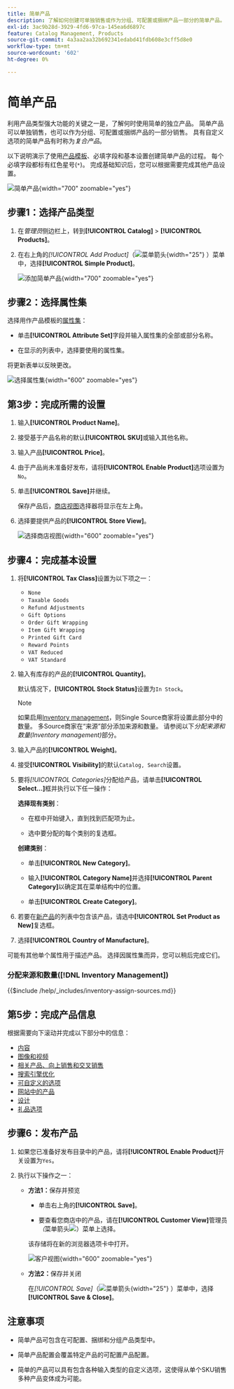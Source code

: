 ```yaml
---
title: 简单产品
description: 了解如何创建可单独销售或作为分组、可配置或捆绑产品一部分的简单产品。
exl-id: 3ac9b28d-3929-4fd6-97ca-145ea6d6897c
feature: Catalog Management, Products
source-git-commit: 4a3aa2aa32b692341edabd41fdb608e3cff5d8e0
workflow-type: tm+mt
source-wordcount: '602'
ht-degree: 0%

---
```


# 简单产品

利用产品类型强大功能的关键之一是，了解何时使用简单的独立产品。 简单产品可以单独销售，也可以作为分组、可配置或捆绑产品的一部分销售。 具有自定义选项的简单产品有时称为&#x200B;_复合产品_。

以下说明演示了使用[产品模板](attribute-sets.md)、必填字段和基本设置创建简单产品的过程。 每个必填字段都标有红色星号(`*`)。 完成基础知识后，您可以根据需要完成其他产品设置。

![简单产品](./assets/product-simple.png){width="700" zoomable="yes"}

## 步骤1：选择产品类型

1. 在&#x200B;_管理员_&#x200B;侧边栏上，转到&#x200B;**[!UICONTROL Catalog]** > **[!UICONTROL Products]**。

1. 在右上角的&#x200B;_[!UICONTROL Add Product]_（![菜单箭头](../assets/icon-menu-down-arrow-red.png){width="25"} ）菜单中，选择&#x200B;**[!UICONTROL Simple Product]**。

   ![添加简单产品](./assets/product-add-simple.png){width="700" zoomable="yes"}

## 步骤2：选择属性集

选择用作产品模板的[属性集](attribute-sets.md)：

- 单击&#x200B;**[!UICONTROL Attribute Set]**&#x200B;字段并输入属性集的全部或部分名称。

- 在显示的列表中，选择要使用的属性集。

将更新表单以反映更改。

![选择属性集](./assets/product-create-choose-attribute-set.png){width="600" zoomable="yes"}

## 第3步：完成所需的设置

1. 输入&#x200B;**[!UICONTROL Product Name]**。

1. 接受基于产品名称的默认&#x200B;**[!UICONTROL SKU]**&#x200B;或输入其他名称。

1. 输入产品&#x200B;**[!UICONTROL Price]**。

1. 由于产品尚未准备好发布，请将&#x200B;**[!UICONTROL Enable Product]**&#x200B;选项设置为`No`。

1. 单击&#x200B;**[!UICONTROL Save]**&#x200B;并继续。

   保存产品后，[商店视图](introduction.md#product-scope)选择器将显示在左上角。

1. 选择要提供产品的&#x200B;**[!UICONTROL Store View]**。

   ![选择商店视图](./assets/product-create-store-view-choose.png){width="600" zoomable="yes"}

## 步骤4：完成基本设置

1. 将&#x200B;**[!UICONTROL Tax Class]**&#x200B;设置为以下项之一：

   - `None`
   - `Taxable Goods`
   - `Refund Adjustments`
   - `Gift Options`
   - `Order Gift Wrapping`
   - `Item Gift Wrapping`
   - `Printed Gift Card`
   - `Reward Points`
   - `VAT Reduced`
   - `VAT Standard`

1. 输入有库存的产品的&#x200B;**[!UICONTROL Quantity]**。

   默认情况下，**[!UICONTROL Stock Status]**&#x200B;设置为`In Stock`。

   >[!NOTE]
   >
   >如果启用[Inventory management](../inventory-management/introduction.md)，则Single Source商家将设置此部分中的数量。 多Source商家在“来源”部分添加来源和数量。 请参阅以下&#x200B;_分配来源和数量(Inventory management)_&#x200B;部分。

1. 输入产品的&#x200B;**[!UICONTROL Weight]**。

1. 接受&#x200B;**[!UICONTROL Visibility]**&#x200B;的默认`Catalog, Search`设置。

1. 要将&#x200B;_[!UICONTROL Categories]_&#x200B;分配给产品，请单击&#x200B;**[!UICONTROL Select…]**&#x200B;框并执行以下任一操作：

   **选择现有类别**：

   - 在框中开始键入，直到找到匹配项为止。

   - 选中要分配的每个类别的复选框。

   **创建类别**：

   - 单击&#x200B;**[!UICONTROL New Category]**。

   - 输入&#x200B;**[!UICONTROL Category Name]**&#x200B;并选择&#x200B;**[!UICONTROL Parent Category]**&#x200B;以确定其在菜单结构中的位置。

   - 单击&#x200B;**[!UICONTROL Create Category]**。

1. 若要在[新产品](../content-design/widget-new-products-list.md)的列表中包含该产品，请选中&#x200B;**[!UICONTROL Set Product as New]**&#x200B;复选框。

1. 选择&#x200B;**[!UICONTROL Country of Manufacture]**。

可能有其他单个属性用于描述产品。 选择因属性集而异，您可以稍后完成它们。

### 分配来源和数量([!DNL Inventory Management])

{{$include /help/_includes/inventory-assign-sources.md}}

## 第5步：完成产品信息

根据需要向下滚动并完成以下部分中的信息：

- [内容](product-content.md)
- [图像和视频](product-images-and-video.md)
- [相关产品、向上销售和交叉销售](related-products-up-sells-cross-sells.md)
- [搜索引擎优化](product-search-engine-optimization.md)
- [可自定义的选项](settings-advanced-custom-options.md)
- [网站中的产品](settings-basic-websites.md)
- [设计](settings-advanced-design.md)
- [礼品选项](product-gift-options.md)

## 步骤6：发布产品

1. 如果您已准备好发布目录中的产品，请将&#x200B;**[!UICONTROL Enable Product]**&#x200B;开关设置为`Yes`。

1. 执行以下操作之一：

   - **方法1：**&#x200B;保存并预览

      - 单击右上角的&#x200B;**[!UICONTROL Save]**。

      - 要查看您商店中的产品，请在&#x200B;**[!UICONTROL Customer View]**&#x200B;管理员&#x200B;_（_&#x200B;菜单箭头![）菜单上选择](../assets/icon-menu-down-arrow-black.png)。

     该存储将在新的浏览器选项卡中打开。

     ![客户视图](./assets/product-admin-customer-view.png){width="600" zoomable="yes"}

   - **方法2：**&#x200B;保存并关闭

     在&#x200B;_[!UICONTROL Save]_（![菜单箭头](../assets/icon-menu-down-arrow-red.png){width="25"} ）菜单中，选择&#x200B;**[!UICONTROL Save & Close]**。

## 注意事项

- 简单产品可包含在可配置、捆绑和分组产品类型中。

- 简单产品配置会覆盖特定产品的可配置产品配置。

- 简单的产品可以具有包含各种输入类型的自定义选项，这使得从单个SKU销售多种产品变体成为可能。

<!-- Last updated from includes: 2023-05-19 17:14:58 -->

